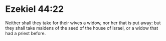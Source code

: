 # Ezekiel 44:22

Neither shall they take for their wives a widow, nor her that is put away: but they shall take maidens of the seed of the house of Israel, or a widow that had a priest before.